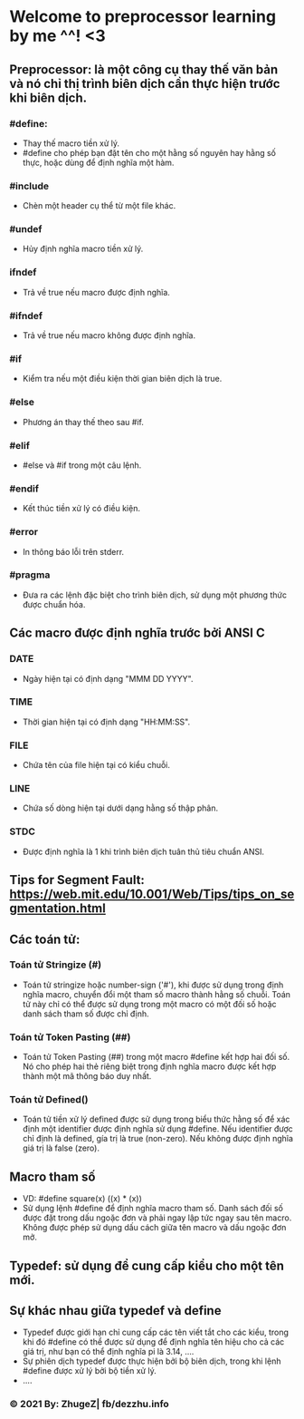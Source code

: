 # Welcome to preprocessor learning by me ^^! <3 
## Preprocessor: là một công cụ thay thế văn bản và nó chỉ thị trình biên dịch cần thực hiện trước khi biên dịch.
### #define: 
- Thay thế macro tiền xử lý.
- #define  cho phép bạn đặt tên cho một hằng số nguyên hay hằng số thực, hoặc dùng để  định nghĩa một hàm.
### #include
- Chèn một header cụ thể từ một file khác.
### #undef
- Hủy định nghĩa macro tiền xử lý.
### ifndef
- Trả về true nếu macro được định nghĩa.
### #ifndef
- Trả về true nếu macro không được định nghĩa.
### #if
- Kiểm tra nếu một điều kiện thời gian biên dịch là true.
### #else
- Phương án thay thế theo sau #if.
### #elif
- #else và #if trong một câu lệnh.
### #endif
- Kết thúc tiền xử lý có điều kiện.
### #error
- In thông báo lỗi trên stderr.
### #pragma
- Đưa ra các lệnh đặc biệt cho trình biên dịch, sử dụng một phương thức được chuẩn hóa.
## Các macro được định nghĩa trước bởi ANSI C
### __DATE__
- Ngày hiện tại có định dạng "MMM DD YYYY". 
### __TIME__
- Thời gian hiện tại có định dạng "HH:MM:SS".
### __FILE__
- Chứa tên của file hiện tại có kiểu chuỗi.
### __LINE__
- Chứa số dòng hiện tại dưới dạng hằng số thập phân.
### __STDC__
- Được định nghĩa là 1 khi trình biên dịch tuân thủ tiêu chuẩn ANSI.
## Tips for Segment Fault: https://web.mit.edu/10.001/Web/Tips/tips_on_segmentation.html
## Các toán tử: 
### Toán  tử Stringize (#)
- Toán tử stringize hoặc number-sign ('#'), khi được sử dụng trong định nghĩa macro, chuyển đổi một tham số macro thành hằng số chuỗi. Toán tử này chỉ có thể được sử dụng trong một macro có một đối số hoặc danh sách tham số được chỉ định.
### Toán tử Token Pasting (##)
- Toán tử Token Pasting (##) trong một macro #define kết hợp hai đối số. Nó cho phép hai thẻ riêng biệt trong định nghĩa macro được kết hợp thành một mã thông báo duy nhất. 
### Toán tử Defined()
- Toán tử tiền xử lý defined được sử dụng trong biểu thức hằng số để xác định một identifier được định nghĩa sử dụng #define. Nếu identifier được chỉ định là defined, gía trị là true (non-zero). Nếu không được định nghĩa giá trị là false (zero). 
## Macro tham số
- VD: #define square(x) ((x) * (x))
- Sử dụng lệnh #define để định nghĩa macro tham số. Danh sách đối số được đặt trong dấu ngoặc đơn và phải ngay lập tức ngay sau tên macro. Không được phép sử dụng dấu cách giữa tên macro và dấu ngoặc đơn mở. 

## Typedef: sử dụng để cung cấp kiểu cho một tên mới.
## Sự khác nhau giữa typedef và define
- Typedef được giới hạn chỉ cung cấp các tên viết tắt cho các kiểu, trong khi đó #define có thể được sử dụng để định nghĩa tên hiệu cho cả các giá trị, như bạn có thể định nghĩa pi là 3.14, ….
- Sự phiên dịch typedef được thực hiện bởi bộ biên dịch, trong khi lệnh #define được xử lý bởi bộ tiền xử lý.
- ....
### © 2021 By: ZhugeZ| fb/dezzhu.info
